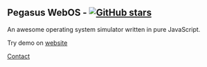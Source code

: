 ## Pegasus WebOS -  [![GitHub stars](https://img.shields.io/github/stars/aniketchaudhari3/pegasus-os)](https://github.com/aniketchaudhari3/aniketchaudhari3/pegasus-os)
An awesome operating system simulator written in pure JavaScript. 

Try demo on [website](https://pegasus-os.netlify.app)

[Contact](https://instagra.am/aniket.chaudhari3)
